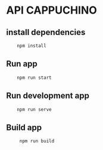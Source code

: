 # API CAPPUCHINO

## install dependencies

```
    npm install
```

## Run app

```
    npm run start
```

## Run development app

```
    npm run serve
```

## Build app

```
     npm run build
```
